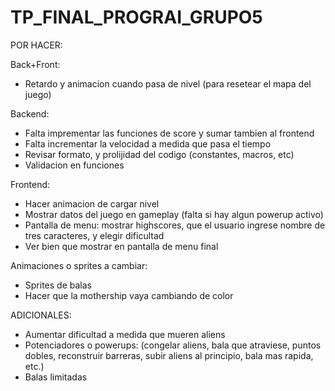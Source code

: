 # TP_FINAL_PROGRAI_GRUPO5

POR HACER:

Back+Front:
- Retardo y animacion cuando pasa de nivel (para resetear el mapa del juego)

Backend:
- Falta imprementar las funciones de score y sumar tambien al frontend
- Falta incrementar la velocidad a medida que pasa el tiempo
- Revisar formato, y prolijidad del codigo (constantes, macros, etc)
- Validacion en funciones

Frontend:
- Hacer animacion de cargar nivel
- Mostrar datos del juego en gameplay (falta si hay algun powerup activo)
- Pantalla de menu: mostrar highscores, que el usuario ingrese nombre de tres caracteres, y elegir dificultad
- Ver bien que mostrar en pantalla de menu final

Animaciones o sprites a cambiar:
- Sprites de balas 
- Hacer que la mothership vaya cambiando de color

ADICIONALES:
- Aumentar dificultad a medida que mueren aliens
- Potenciadores o powerups:
    (congelar aliens, bala que atraviese, puntos dobles, reconstruir barreras, 
    subir aliens al principio, bala mas rapida, etc.)
- Balas limitadas
